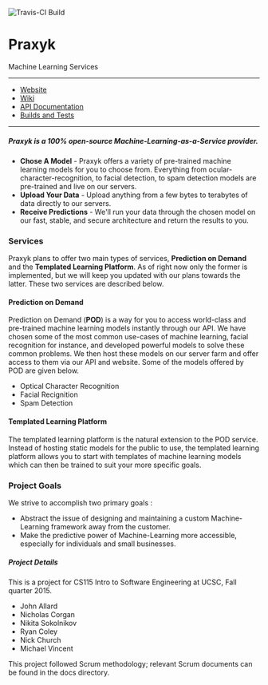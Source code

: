 ![Travis-CI Build](https://travis-ci.org/Praxyk/Praxyk.svg)

Praxyk
=========

Machine Learning Services
___

 * [Website](https://praxyk.com) 
 * [Wiki](https://github.com/Praxyk/Praxyk/wiki/Home)
 * [API Documentation](https://github.com/Praxyk/Praxyk/wiki/Praxyk-API)
 * [Builds and Tests](https://travis-ci.org/Praxyk/Praxyk)

___


##### Praxyk is a 100% open-source Machine-Learning-as-a-Service provider.

* **Chose A Model** - Praxyk offers a variety of pre-trained machine learning models for you to choose from. Everything from ocular-character-recognition, to facial detection, to spam detection models are pre-trained and live on our servers.
* **Upload Your Data** - Upload anything from a few bytes to terabytes of data directly to our servers.
* **Receive Predictions** - We'll run your data through the chosen model on our fast, stable, and secure architecture and return the results to you.


### Services

Praxyk plans to offer two main types of services, **Prediction on Demand** and the **Templated Learning Platform**. As of right now only the former is implemented, but we will keep you updated with our plans towards the latter. These two services are described below.

#### Prediction on Demand
Prediction on Demand (**POD**) is a way for you to access world-class and pre-trained machine learning models instantly through our API.  We have chosen some of the most common use-cases of machine learning, facial recognition for instance, and developed powerful models to solve these common problems. We then host these models on our server farm and offer access to them via our API and website. Some of the models offered by POD are given below.
 * Optical Character Recognition
 * Facial Recignition
 * Spam Detection

#### Templated Learning Platform
The templated learning platform is the natural extension to the POD service. Instead of hosting static models for the public to use, the templated learning platform allows you to start with templates of machine learning models which can then be trained to suit your more specific goals.

### Project Goals                                                                                                                                            
 We strive to accomplish two primary goals :
 * Abstract the issue of designing and maintaining a custom Machine-Learning framework away from the customer.
 * Make the predictive power of Machine-Learning more accessible, especially for individuals and small businesses.

##### Project Details
This is a project for CS115 Intro to Software Engineering at UCSC, Fall quarter 2015.

 * John Allard
 * Nicholas Corgan
 * Nikita Sokolnikov
 * Ryan Coley
 * Nick Church
 * Michael Vincent

This project followed Scrum methodology; relevant Scrum documents can be found in the docs directory.

